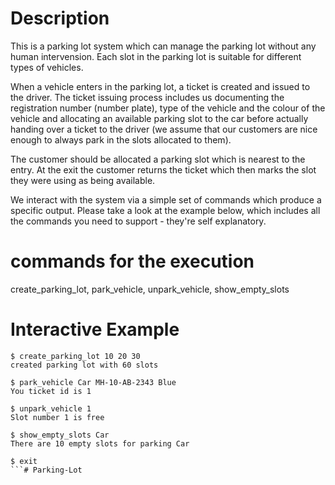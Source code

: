 # Description
This is a parking lot system which can manage the parking lot without any human intervension. Each slot in the parking lot is suitable for different types of vehicles.

When a vehicle enters in the parking lot, a ticket is created and issued to the driver. The ticket issuing process includes us documenting the registration number (number plate), type of the vehicle and the colour of the vehicle and allocating an available parking slot to the car before actually handing over a ticket to the driver (we assume that our customers are nice enough to always park in the slots allocated to them).

The customer should be allocated a parking slot which is nearest to the entry. At the exit the customer returns the ticket which then marks the slot they were using as being available.

We interact with the system via a simple set of commands which produce a specific output. Please take a look at the example below, which includes all the commands you need to support - they're self explanatory.

# commands for the execution
create_parking_lot,
park_vehicle,
unpark_vehicle,
show_empty_slots

# Interactive Example
```
$ create_parking_lot 10 20 30
created parking lot with 60 slots

$ park_vehicle Car MH-10-AB-2343 Blue
You ticket id is 1

$ unpark_vehicle 1
Slot number 1 is free

$ show_empty_slots Car
There are 10 empty slots for parking Car

$ exit
```# Parking-Lot
